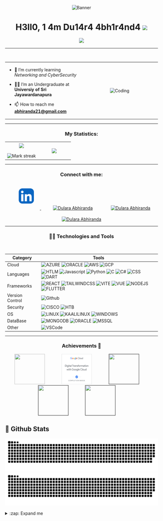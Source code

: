 <div style="text-align: center;">
    <img src="https://camo.githubusercontent.com/daa5996a73457f53f5328f5bcb7690107547f5e4c4a25b9f410a14f399b4a9c8/68747470733a2f2f36342e6d656469612e74756d626c722e636f6d2f63636134663036343834623434376330363837663033323561663562333863392f343238613864623164633861653932662d38372f733132383078313932302f376337353135353862316439336531356332643838356366663231363264646239353035396238642e676966" alt="Banner">
</div>



<h1 align="center"><b> H3ll0, 1 4m Du14r4 4bh1r4nd4 </b><img src="https://media.giphy.com/media/hvRJCLFzcasrR4ia7z/giphy.gif" width="40"></h1>
<!--  -->

<p align="center">
  <a href="#"><img src="https://readme-typing-svg.herokuapp.com?font=Time+New+Roman&color=cyan&size=25&center=true&vCenter=true&width=600&height=100&lines=Cloud+Networking+and+Security;Undergraduate+BICT;CCNA+Certified;MERN+Stack+Developer;Aspiring+Blockchain+&+ML;RedHat+Tech+User;HTB=&+THM+Player<3"></a>
</p>
<hr>
<br>
<table align="center">
<tr border="none">
<td width="50%" align="left">
  
- 🌱 I’m currently learning *Networking and CyberSecurity*

- 🧑‍🎓 I’m an Undergraduate at **Universiy of Sri Jayawardanapura**

- 📫 How to reach me **abhiranda21@gmail.com**
  

</td>
<td width="50%" align="center">

  <img align="center" alt="Coding" width="300" src="https://user-images.githubusercontent.com/74038190/235224431-e8c8c12e-6826-47f1-89fb-2ddad83b3abf.gif">

  
  </td>
</tr>
</table>

---

<h3 align="center">My Statistics:</h3>
<p align="center">
<table align="center">
<tr border="none">
<td width="50%" align="center">
  
  <img  align="center"  src="https://github-readme-stats.vercel.app/api?username=DularaAbhiranda&theme=dark&show_icons=true&count_private=true" />
  <br></br>
  <img  title="🔥 Get streak stats for your profile at git.io/streak-stats" alt="Mark streak" src="https://github-readme-streak-stats.herokuapp.com/?user=DularaAbhiranda&theme=dark&hide_border=false" /> 
</td>
<td width="50%" align="center">

  <img  align="center"  src="https://github-readme-stats.anuraghazra1.vercel.app/api/top-langs/?username=DularaAbhiranda&theme=dark&hide_border=false&no-bg=true&no-frame=true&langs_count=10"/>
  
  </td>
</tr>
</table>

---

<h3 align="center">Connect with me:</h3>
<p align="center">
    &nbsp;&nbsp;&nbsp;&nbsp;
    <a href="https://www.linkedin.com/in/dularaabhiranda21" target="blank"><img src="https://github.com/tandpfun/skill-icons/blob/main/icons/LinkedIn.svg" alt="kaveendinethma" height="50" width="50" style="margin:20px;">        
    </a>&nbsp;&nbsp;&nbsp;&nbsp;
    <a href="https://stackoverflow.com/users/24950239/dulara-abhiranda" target="blank"><img src="https://raw.githubusercontent.com/rahuldkjain/github-profile-readme-generator/master/src/images/icons/Social/stack-overflow.svg" alt="Dulara 
    Abhiranda" height="50" width="50" style="margin:20px;"></a>&nbsp;&nbsp;&nbsp;&nbsp;
    <a href="https://www.facebook.com/md.abhi.14418" target="blank"><img src="https://raw.githubusercontent.com/rahuldkjain/github-profile-readme-generator/master/src/images/icons/Social/facebook.svg" alt="Dulara Abhiranda" height="50" width="50" style="margin:20px;"></a>&nbsp;&nbsp;&nbsp;&nbsp;
    <a href="https://www.instagram.com/dulara_abhiranda_/" target="blank"><img src="https://www.edigitalagency.com.au/wp-content/uploads/new-Instagram-icon-png-full-colour.png" alt="Dulara Abhiranda" height="50" width="50" style="margin-right: 20px;"></a>
</p>

---

<h3 align="center">👨‍💻 Technologies and Tools</h3> 
<br>

| Category           | Tools                                                                                                                                                                                                                                                                                                                                                                                                                                                                                                                                                                                                                                                                                                                                                                                                                                                                                                                                                                                                                                                                                                                                                                                                                                                                                                                                                                                                                                                                                                                                                                                                                                                                                                                                                                                                                                                                                                                                                                                                                                                                                                                                                                                                                                                                                                                                                                                                                                                                                                                                                                                                                                                                                                                                                                                                                                                                                                                                                                                                                                                                                                                                                                                                                                                                                                                                                                                                                                                                                                                                                                                                                                                                                                                                                                                                                                                                                                                                                                                                        |
| ------------------ | ----------------------------------------------------------------------------------------------------------------------------------------------------------------------------------------------------------------------------------------------------------------------------------------------------------------------------------------------------------------------------------------------------------------------------------------------------------------------------------------------------------------------------------------------------------------------------------------------------------------------------------------------------------------------------------------------------------------------------------------------------------------------------------------------------------------------------------------------------------------------------------------------------------------------------------------------------------------------------------------------------------------------------------------------------------------------------------------------------------------------------------------------------------------------------------------------------------------------------------------------------------------------------------------------------------------------------------------------------------------------------------------------------------------------------------------------------------------------------------------------------------------------------------------------------------------------------------------------------------------------------------------------------------------------------------------------------------------------------------------------------------------------------------------------------------------------------------------------------------------------------------------------------------------------------------------------------------------------------------------------------------------------------------------------------------------------------------------------------------------------------------------------------------------------------------------------------------------------------------------------------------------------------------------------------------------------------------------------------------------------------------------------------------------------------------------------------------------------------------------------------------------------------------------------------------------------------------------------------------------------------------------------------------------------------------------------------------------------------------------------------------------------------------------------------------------------------------------------------------------------------------------------------------------------------------------------------------------------------------------------------------------------------------------------------------------------------------------------------------------------------------------------------------------------------------------------------------------------------------------------------------------------------------------------------------------------------------------------------------------------------------------------------------------------------------------------------------------------------------------------------------------------------------------------------------------------------------------------------------------------------------------------------------------------------------------------------------------------------------------------------------------------------------------------------------------------------------------------------------------------------------------------------------------------------------------------------------------------------------------------------------- |
| Cloud              | ![AZURE](https://img.shields.io/badge/microsoft%20azure-0089D6?style=for-the-badge&logo=microsoft-azure&logoColor=white) ![ORACLE](https://img.shields.io/badge/Oracle-F80000?style=for-the-badge&logo=oracle&logoColor=black) ![AWS](https://img.shields.io/badge/Amazon_AWS-FF9900?style=for-the-badge&logo=amazonaws&logoColor=white) ![GCP](https://img.shields.io/badge/Google_Cloud-4285F4?style=for-the-badge&logo=google-cloud&logoColor=white)                                                                                                                                                                                                                                                                                                                                                                                                                                                                                                                                                                                                                                                                                                                                                                                                                                                                                                                                                                                                                                                                                                                                                                                                                                                                                                                                                                                                                                                                                                                                                                                                                                                                                                                                                                                                                                                                                                                                                                                                                                                                                                                                                                                                                                                                                                                                                                                                                                                                                                                                                                                                                                                                                                                                                                                                                                                                                                                                                                                                                                                                                                                                                                                                                                                                                                                                                                                                                                                                                                                                                                                                                                                                                                                                                                                   |                                                                                                                                                                                                                                                                                                                                                                                                                                                                                                                                                                                                                                                                                                                                                                                                                                                                                                                                                                                                                                                                                                                                                                                                                                                                                                                                                                                                                                                                                                                                                                                                                                                                                                                                                                                                                                                                                                                                                                                                                                                                                                                                                                                                                                                                                                                                                                                                                                                                                                                                                                                                                                                                                                                                                                                                                                                                                                                                                                                                                                                                                                                                                                                                                                                                                                                                                                                                                                                                                                                                                                                                                                                                 |
| Languages          | ![HTLM](https://img.shields.io/badge/html5%20-%23E34F26.svg?&style=for-the-badge&logo=html5&logoColor=white) ![Javascript](https://img.shields.io/badge/javascript%20-%23323330.svg?&style=for-the-badge&logo=javascript&logoColor=%23F7DF1E) ![Python](https://img.shields.io/badge/Python-3776AB?style=for-the-badge&logo=python&logoColor=white) ![C](https://img.shields.io/badge/C-00599C?style=for-the-badge&logo=c&logoColor=white) ![C#](https://img.shields.io/badge/C%23-239120?style=for-the-badge&logo=csharp&logoColor=white) ![CSS](	https://img.shields.io/badge/CSS3-1572B6?style=for-the-badge&logo=css3&logoColor=white) ![DART](https://img.shields.io/badge/Dart-0175C2?style=for-the-badge&logo=dart&logoColor=white)  ![]() ![]()                                                                                                                                                                                                                                                                                                                                                                                                                                                                                                                                                                                                                                                                                                                                                                                                                                                                                                                                                                                                                                                                                                                                                                                                                                                                                                                                                                                                                                                                                                                                                                                                                                                                                                                                                                                                                                                                                                                                                                                                                                                                                                                                                                                                                                                                                                                                                                                                                                                                                                                                                                                                                                                                                                                                                                                                                                                                                                                                                                                                                                                                                                                                                                                                                                                                                                                                |
| Frameworks         |  ![REACT](https://img.shields.io/badge/React-20232A?style=for-the-badge&logo=react&logoColor=61DAFB) ![TAILWINDCSS](https://img.shields.io/badge/Tailwind_CSS-38B2AC?style=for-the-badge&logo=tailwind-css&logoColor=white) ![VITE](https://img.shields.io/badge/Vite-B73BFE?style=for-the-badge&logo=vite&logoColor=FFD62E) ![VUE](https://img.shields.io/badge/Vue%20js-35495E?style=for-the-badge&logo=vuedotjs&logoColor=4FC08D) ![NODEJS](	https://img.shields.io/badge/Node%20js-339933?style=for-the-badge&logo=nodedotjs&logoColor=white) ![FLUTTER](https://img.shields.io/badge/Flutter-02569B?style=for-the-badge&logo=flutter&logoColor=white)                                                                                                                                                                                                                                                                                                                                                                                                                                                                                                                                                                                                                                                                                                                                                                                                                                                                                                                                                                                                                                                                                                                                                                                                                                                                                                                                                                                                                                                                                                                                                                                                                                                                                                                                                                                                                                                                                                                                                                                                                                                                                                                                                                                                                                                                                                                                                                                                                                                                                                                                                                                                                                                                                                                                                                                                                                                                                                                                                                                                                                                                                                                                                                                                                                                                                                                                                                                                                          |
| Version Control    | ![Github](https://img.shields.io/badge/GitHub-100000?style=for-the-badge&logo=github&logoColor=white)                                                                                                                                                                                                                                                                                                                                                                                                                                                                                                                                                                                                                                                                                                                                                                                                                                                                                                                                                                                                                                                                                                                                                                                                                                                                                                                                                                                                                                                                                                                                                                                                                                                                                                                                                                                                                                                                                                                                                                                                                                                                                                                                                                                                                                                                                                                                                                                                                                                                                                                                                                                                                                                                                                                                                                                                                                                                                                                                                                                                                                                                                                                                                                                                                                                                                                                                                                                                                                                                                                                                                                                                                                                                                                                                                                                             |
| Security            |   ![CISCO](https://img.shields.io/badge/CISCO-1BA0D7?style=for-the-badge&logo=cisco&logoColor=white) ![HTB](https://img.shields.io/badge/HackTheBox-111927?style=for-the-badge&logo=Hack%20The%20Box&logoColor=9FEF00)                                                                                                                                                                                                                                                                                                                                                                                                                                                                                                                                                                                                                                                                                                                                                                                                                                                                                                                                                                                                                                                                                                                                                                                                                                                                                                                                                                                                                                                                                                                                                                                                                                                                                                                                                                                                                                                                                                                                                                                                                                                                                                                                                                                                                                                                                                                                                                                                                                                                                                                                                                                                                                                                                                                                                                                                                                                                                                                                                                                                                                                                                                                                                                                                                                                                                                                                                                                                                                                                                                                                                                                                                                                                                                                                                                           |                                                                                                                                                                                                                                                                                                                                                                                                                                                                                                                                                                                                                                                                                                                                                                                                                                                                                                                                                                                                                                                                                                                                                                                                                                                                                                                                                                                                                                                                                                                                                                                                                                                                                                                                                                                                                                                                                                                                                                                                                                                                                                                                                                                                                                                                                                                                                                                                                                                                                                                                                                                                                                                                                                                                                                                                                                                                                                                                                                                                                                                                                                                                                                                                                                                                                                                                                                                                                                                                                                                                                                                                                                                               |
| OS        |     ![LINUX](https://img.shields.io/badge/Linux-FCC624?style=for-the-badge&logo=linux&logoColor=black) ![KAALILINUX](https://img.shields.io/badge/Kali_Linux-557C94?style=for-the-badge&logo=kali-linux&logoColor=white) ![WINDOWS](https://img.shields.io/badge/Windows-0078D6?style=for-the-badge&logo=windows&logoColor=white) ![]() ![]()                                                                                                                                                                                                                                                                                                                                                                                                                                                                                                                                                                                                                                                                                                                                                                                                                                                                                                                                                                                                                                                                                                                                                                                                                                                                                                                                                                                                                                                                                                                                                                                                                                                                                                                                                                                                                                                                                                                                                                                                                                                                                                                                                                                                                                                                                                                                                                                                                                                                                                                                                                                                                                                                                                                                                                                                                                                                                                                                                                                                                                                                                                                                                                                                                                                                                     |
| DataBase | ![MONGODB](https://img.shields.io/badge/MongoDB-4EA94B?style=for-the-badge&logo=mongodb&logoColor=white) ![ORACLE](https://img.shields.io/badge/Oracle-F80000?style=for-the-badge&logo=Oracle&logoColor=white) ![MSSQL](https://img.shields.io/badge/Microsoft%20SQL%20Server-CC2927?style=for-the-badge&logo=microsoft%20sql%20server&logoColor=white)                                                                                                                                                                                                                                                                                                                                                                                                                                                                                                                                                                                                                                                                                                                                                                                                                                                                                                                                                                                                                                                                                                                                                                                                                                                                                                                                                                                                                                                                                                                                                                                                                                                                                                                                                                                                                                                                                                                                |
| Other              | ![VSCode](https://img.shields.io/badge/Visual_Studio_Code-0078D4?style=for-the-badge&logo=visual%20studio%20code&logoColor=white)               

----
<h3 align="center">Achievements 🥇</h3>

<p align="center">
    <a href="https://www.credly.com/badges/e3fa37fa-b956-4493-b77b-4d09c695f0f5/linked_in?t=sftexy"><img src="" height="100" width="100" style="margin: 0 10px;"></a>&nbsp;&nbsp;&nbsp;&nbsp;&nbsp;&nbsp;&nbsp;&nbsp;
    <a href="https://www.cloudskillsboost.google/public_profiles/63852670-2f36-45a6-94c7-4ad717667e49/badges/9600493"><img src="https://github.com/DularaAbhiranda/DularaAbhiranda/blob/main/Badges/Digital%20Transformation%20with%20Google%20Cloud.png?raw=true" height="100" width="100" style="margin: 0 10px;"></a>&nbsp;&nbsp;&nbsp;&nbsp;&nbsp;&nbsp;&nbsp;&nbsp;
    <a href=""><img src="" height="100" width="100" style="margin: 0 10px;"></a>&nbsp;&nbsp;&nbsp;&nbsp;&nbsp;&nbsp;&nbsp;&nbsp;
    <a href=""><img src="" height="100" width="100" style="margin: 0 10px;"></a>&nbsp;&nbsp;&nbsp;&nbsp;&nbsp;&nbsp;&nbsp;&nbsp;
    <a href=""><img src="" height="100" width="100" style="margin: 0 10px;"></a>&nbsp;&nbsp;&nbsp;&nbsp;&nbsp;&nbsp;&nbsp;&nbsp;
</p>



## 🚀 Github Stats

![github contribution grid snake animation](https://raw.githubusercontent.com/platane/platane/output/github-contribution-grid-snake-dark.svg#gh-dark-mode-only)![github contribution grid snake animation](https://raw.githubusercontent.com/platane/platane/output/github-contribution-grid-snake.svg#gh-light-mode-only)

<details>
  <summary> :zap: Expand me</summary>

![DularaAbhiranda's github stats](https://github-readme-stats.vercel.app/api?username=DularaAbhiranda&show_icons=true&hide_border=true&hide=contribs,prs&theme=dark "DularaAbhiranda's github stats")

<!--START_SECTION:waka-->
![Code Time](http://img.shields.io/badge/Code%20Time-1%2C949%20hrs%2037%20mins-blue)

![Lines of code](https://img.shields.io/badge/From%20Hello%20World%20I%27ve%20Written-285.0%20million%20lines%20of%20code-blue)

**🐱 My GitHub Data** 

> 📦 I'm Join to GitHub in 2020
 > 
> 🏆 This is my new Account from 2024
 > 
> 💼 Opted to Hire
 > 
> 📜 RealTime Public Repositories 
 > 
> 🔑 No Private Repositories 
 > 
**I'm a 20+ ** 

```text
🌞 Morning                76978 commits       █████░░░░░░░░░░░░░░░░░░░░   19.83 % 
🌆 Daytime                166784 commits      ███████████░░░░░░░░░░░░░░   42.97 % 
🌃 Evening                133204 commits      █████████░░░░░░░░░░░░░░░░   34.32 % 
🌙 Night                  11172 commits       █░░░░░░░░░░░░░░░░░░░░░░░░   02.88 % 
```
📅 **I'm Undergraduate and work all time** 

```text
Monday                         █████████████████████████   100.00 %  
Tuesday                        █████████████████████████   100.00 % 
Wednesday                      █████████████████████████   100.00 % 
Thursday                       █████████████████████████   100.00 %  
Friday                         █████████████████████████   100.00 % 
Saturday                       █████████████████████████   100.00 %  
Sunday                         █████████████████████████   100.00 %  
```

🔥 Editors: 
VS Code                                       █████████████████████████   100.00 % 

💻 Operating System: 
Windows 11 - Dell                            █████████████████████████   100.00 % 

Last Updated on 02/07/2024 16:50:32 UTC

<!--END_SECTION:waka-->

</details>









